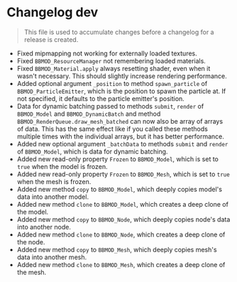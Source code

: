 # Changelog dev
> This file is used to accumulate changes before a changelog for a release is
> created.

* Fixed mipmapping not working for externally loaded textures.
* Fixed `BBMOD_ResourceManager` not remembering loaded materials.
* Fixed `BBMOD_Material.apply` always resetting shader, even when it wasn't necessary. This should slightly increase rendering performance.
* Added optional argument `_position` to method `spawn_particle` of `BBMOD_ParticleEmitter`, which is the position to spawn the particle at. If not specified, it defaults to the particle emitter's position.
* Data for dynamic batching passed to methods `submit`, `render` of `BBMOD_Model` and `BBMOD_DynamicBatch` and method `BBMOD_RenderQueue.draw_mesh_batched` can now also be array of arrays of data. This has the same effect like if you called these methods multiple times with the individual arrays, but it has better performance.
* Added new optional argument `_batchData` to methods `submit` and `render` of `BBMOD_Model`, which is data for dynamic batching.
* Added new read-only property `Frozen` to `BBMOD_Model`, which is set to `true` when the model is frozen.
* Added new read-only property `Frozen` to `BBMOD_Mesh`, which is set to `true` when the mesh is frozen.
* Added new method `copy` to `BBMOD_Model`, which deeply copies model's data into another model.
* Added new method `clone` to `BBMOD_Model`, which creates a deep clone of the model.
* Added new method `copy` to `BBMOD_Node`, which deeply copies node's data into another node.
* Added new method `clone` to `BBMOD_Node`, which creates a deep clone of the node.
* Added new method `copy` to `BBMOD_Mesh`, which deeply copies mesh's data into another mesh.
* Added new method `clone` to `BBMOD_Mesh`, which creates a deep clone of the mesh.
